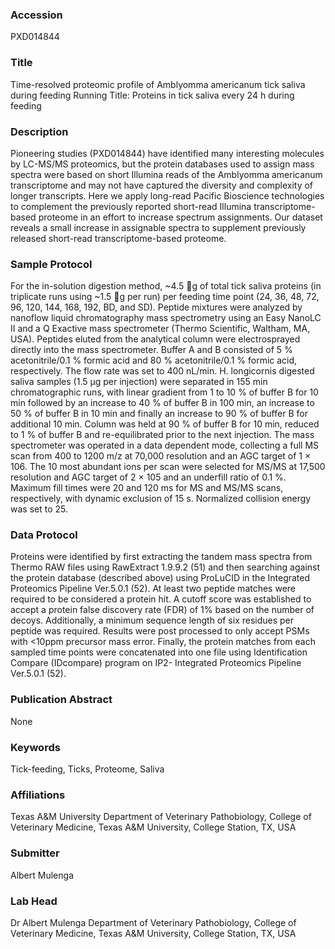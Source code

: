 ### Accession
PXD014844

### Title
Time-resolved proteomic profile of Amblyomma americanum tick saliva during feeding Running Title: Proteins in tick saliva every 24 h during feeding

### Description
Pioneering studies (PXD014844) have identified many interesting molecules by LC-MS/MS proteomics, but the protein databases used to assign mass spectra were based on short Illumina reads of the Amblyomma americanum transcriptome and may not have captured the diversity and complexity of longer transcripts. Here we apply long-read Pacific Bioscience technologies to complement the previously reported short-read Illumina transcriptome-based proteome in an effort to increase spectrum assignments. Our dataset reveals a small increase in assignable spectra to supplement previously released short-read transcriptome-based proteome.

### Sample Protocol
For the in-solution digestion method, ~4.5 g of total tick saliva proteins (in triplicate runs using ~1.5 g per run) per feeding time point (24, 36, 48, 72, 96, 120, 144, 168, 192, BD, and SD). Peptide mixtures were analyzed by nanoflow liquid chromatography mass spectrometry using an Easy NanoLC II and a Q Exactive mass spectrometer (Thermo Scientific, Waltham, MA, USA). Peptides eluted from the analytical column were electrosprayed directly into the mass spectrometer. Buffer A and B consisted of 5 % acetonitrile/0.1 % formic acid and 80 % acetonitrile/0.1 % formic acid, respectively. The flow rate was set to 400 nL/min. H. longicornis digested saliva samples (1.5 μg per injection) were separated in 155 min chromatographic runs, with linear gradient from 1 to 10 % of buffer B for 10 min followed by an increase to 40 % of buffer B in 100 min, an increase to 50 % of buffer B in 10 min and finally an increase to 90 % of buffer B for additional 10 min. Column was held at 90 % of buffer B for 10 min, reduced to 1 % of buffer B and re-equilibrated prior to the next injection.  The mass spectrometer was operated in a data dependent mode, collecting a full MS scan from 400 to 1200 m/z at 70,000 resolution and an AGC target of 1 × 106. The 10 most abundant ions per scan were selected for MS/MS at 17,500 resolution and AGC target of 2 × 105 and an underfill ratio of 0.1 %. Maximum fill times were 20 and 120 ms for MS and MS/MS scans, respectively, with dynamic exclusion of 15 s. Normalized collision energy was set to 25.

### Data Protocol
Proteins were identified by first extracting the tandem mass spectra from Thermo RAW files using RawExtract 1.9.9.2 (51) and then searching against the protein database (described above) using ProLuCID in the Integrated Proteomics Pipeline Ver.5.0.1 (52). At least two peptide matches were required to be considered a protein hit. A cutoff score was established to accept a protein false discovery rate (FDR) of 1% based on the number of decoys. Additionally, a minimum sequence length of six residues per peptide was required. Results were post processed to only accept PSMs with <10ppm precursor mass error. Finally, the protein matches from each sampled time points were concatenated into one file using Identification Compare (IDcompare) program on IP2- Integrated Proteomics Pipeline Ver.5.0.1 (52).

### Publication Abstract
None

### Keywords
Tick-feeding, Ticks, Proteome, Saliva

### Affiliations
Texas A&M University
Department of Veterinary Pathobiology, College of Veterinary Medicine, Texas A&M University, College Station, TX, USA

### Submitter
Albert Mulenga

### Lab Head
Dr Albert Mulenga
Department of Veterinary Pathobiology, College of Veterinary Medicine, Texas A&M University, College Station, TX, USA


